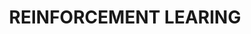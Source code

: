 ---
layout: category
title: REINFORCEMENT LEARING
slug: reinforcement_learning
description: A category for reinforcement learning blog posts.
---